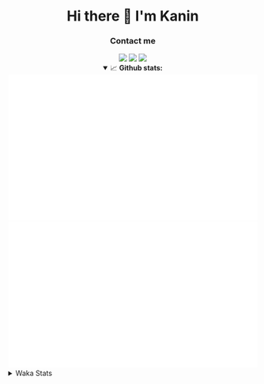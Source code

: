 <div align="center">
 <h1>Hi there 👋 I'm Kanin</h1>
 <h3>Contact me</h3>
 <a href="mailto:im@kanin.dev"><img src="https://img.shields.io/badge/gmail-%23D14836.svg?&style=for-the-badge&logo=gmail&logoColor=white"/></a>
 <a href="https://twitter.com/KaninTwt"><img src="https://img.shields.io/badge/twitter-%231DA1F2.svg?&style=for-the-badge&logo=twitter&logoColor=white"/></a>
 <a href="https://www.linkedin.com/in/KaninDev"><img src="https://img.shields.io/badge/linkedin-%230077B5.svg?&style=for-the-badge&logo=linkedin&logoColor=white"/></a>
<details open>
  <summary>📈 <b>Github stats:</b></summary>
  <img src="https://github.com/Kanin/Kanin/blob/master/scripts/GitHubStats/generated/overview.svg"/>
  <img src="https://github.com/Kanin/Kanin/blob/master/scripts/GitHubStats/generated/languages.svg"/>
</details>
</div>

<details>
 <summary>Waka Stats</summary>

<!--START_SECTION:waka-->
![Code Time](http://img.shields.io/badge/Code%20Time-3%2C070%20hrs%204%20mins-blue)

![Profile Views](http://img.shields.io/badge/Profile%20Views-7-blue)

![Lines of code](https://img.shields.io/badge/From%20Hello%20World%20I%27ve%20Written-837.1%20thousand%20lines%20of%20code-blue)

**🐱 My GitHub Data** 

> 📦 184.9 kB Used in GitHub's Storage 
 > 
> 🏆 383 Contributions in the Year 2025
 > 
> 💼 Opted to Hire
 > 
> 📜 29 Public Repositories 
 > 
> 🔑 22 Private Repositories 
 > 
**I'm an Early 🐤** 

```text
🌞 Morning                2883 commits        ███████░░░░░░░░░░░░░░░░░░   28.68 % 
🌆 Daytime                2873 commits        ███████░░░░░░░░░░░░░░░░░░   28.58 % 
🌃 Evening                2950 commits        ███████░░░░░░░░░░░░░░░░░░   29.35 % 
🌙 Night                  1346 commits        ███░░░░░░░░░░░░░░░░░░░░░░   13.39 % 
```
📅 **I'm Most Productive on Monday** 

```text
Monday                   2029 commits        █████░░░░░░░░░░░░░░░░░░░░   20.19 % 
Tuesday                  1436 commits        ████░░░░░░░░░░░░░░░░░░░░░   14.29 % 
Wednesday                1015 commits        ███░░░░░░░░░░░░░░░░░░░░░░   10.10 % 
Thursday                 1575 commits        ████░░░░░░░░░░░░░░░░░░░░░   15.67 % 
Friday                   1631 commits        ████░░░░░░░░░░░░░░░░░░░░░   16.23 % 
Saturday                 904 commits         ██░░░░░░░░░░░░░░░░░░░░░░░   08.99 % 
Sunday                   1462 commits        ████░░░░░░░░░░░░░░░░░░░░░   14.54 % 
```


📊 **This Week I Spent My Time On** 

```text
🕑︎ Time Zone: America/New_York

💬 Programming Languages: 
TypeScript               17 hrs 53 mins      ███████████████████░░░░░░   74.39 % 
Prisma                   2 hrs 6 mins        ██░░░░░░░░░░░░░░░░░░░░░░░   08.79 % 
Other                    1 hr 7 mins         █░░░░░░░░░░░░░░░░░░░░░░░░   04.70 % 
Python                   1 hr 3 mins         █░░░░░░░░░░░░░░░░░░░░░░░░   04.42 % 
JavaScript               37 mins             █░░░░░░░░░░░░░░░░░░░░░░░░   02.61 % 

🔥 Editors: 
VS Code                  24 hrs 2 mins       █████████████████████████   100.00 % 

🐱‍💻 Projects: 
GD                       22 hrs 57 mins      ████████████████████████░   95.48 % 
Bot                      53 mins             █░░░░░░░░░░░░░░░░░░░░░░░░   03.69 % 
Marshall                 12 mins             ░░░░░░░░░░░░░░░░░░░░░░░░░   00.84 % 

💻 Operating System: 
Windows                  24 hrs 2 mins       █████████████████████████   100.00 % 
```

**I Mostly Code in Python** 

```text
Python                   33 repos            ████████████████░░░░░░░░░   62.26 % 
TypeScript               8 repos             ████░░░░░░░░░░░░░░░░░░░░░   15.09 % 
Java                     5 repos             ██░░░░░░░░░░░░░░░░░░░░░░░   09.43 % 
HTML                     3 repos             █░░░░░░░░░░░░░░░░░░░░░░░░   05.66 % 
Kotlin                   1 repo              ░░░░░░░░░░░░░░░░░░░░░░░░░   01.89 % 
```



**Timeline**

![Lines of Code chart](https://raw.githubusercontent.com/Kanin/Kanin/master/assets/bar_graph.png)


 Last Updated on 31/10/2025 08:09:27 UTC
<!--END_SECTION:waka-->
</details>
